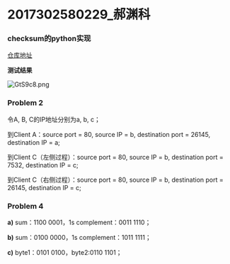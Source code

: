 # 2017302580229_郝渊科

### checksum的python实现

[仓库地址](https://github.com/LoLolobster/Network-Distributed-Assignment-5)

**测试结果**

![GtS9c8.png](https://s1.ax1x.com/2020/04/02/GtS9c8.png)



### Problem 2

令A, B, C的IP地址分别为a, b, c；

到Client A：source port = 80, source IP = b, destination port = 26145, destination IP = a;

到Client C（左侧过程）：source port = 80, source IP = b, destination port = 7532, destination 											IP = c;

到Client C（右侧过程）：source port = 80, source IP = b, destination port = 26145, destination 											IP = c;



### Problem 4

**a)**	sum：1100 0001，1s complement：0011 1110；

**b)**	sum：0100 0000，1s complement：1011 1111；

**c)**	byte1：0101 0100，byte2:0110 1101；

